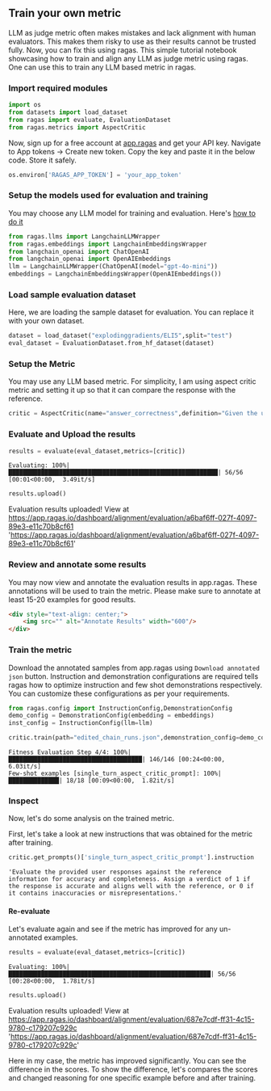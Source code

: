 ## Train your own metric

LLM as judge metric often makes mistakes and lack alignment with human evaluators. This makes them risky to use as their results cannot be trusted fully. Now, you can fix this using ragas. This simple tutorial notebook showcasing how to train and align any LLM as judge metric using ragas. One can use this to train any LLM based metric in ragas. 


### Import required modules


```python
import os
from datasets import load_dataset
from ragas import evaluate, EvaluationDataset
from ragas.metrics import AspectCritic

```


Now, sign up for a free account at [app.ragas](https://app.ragas.io) and get your API key.
Navigate to App tokens -> Create new token. Copy the key and paste it in the below code. Store it safely.


```python
os.environ['RAGAS_APP_TOKEN'] = 'your_app_token'
```

### Setup the models used for evaluation and training
You may choose any LLM model for training and evaluation. Here's [how to do it](../customize_models.md)


```python
from ragas.llms import LangchainLLMWrapper
from ragas.embeddings import LangchainEmbeddingsWrapper
from langchain_openai import ChatOpenAI
from langchain_openai import OpenAIEmbeddings
llm = LangchainLLMWrapper(ChatOpenAI(model="gpt-4o-mini"))
embeddings = LangchainEmbeddingsWrapper(OpenAIEmbeddings())
```

### Load sample evaluation dataset
Here, we are loading the sample dataset for evaluation. You can replace it with your own dataset. 


```python
dataset = load_dataset("explodinggradients/ELI5",split="test")
eval_dataset = EvaluationDataset.from_hf_dataset(dataset)
```

### Setup the Metric
You may use any LLM based metric. For simplicity, I am using aspect critic metric and setting it up so that it can compare the response with the reference.


```python
critic = AspectCritic(name="answer_correctness",definition="Given the user_input, reference and response. Is the response correct compared with the reference",llm=llm)

```

### Evaluate and Upload the results


```python
results = evaluate(eval_dataset,metrics=[critic])

```

    Evaluating: 100%|██████████████████████████████████████████████████████████| 56/56 [00:01<00:00,  3.49it/s]



```python
results.upload()
```

Evaluation results uploaded! View at https://app.ragas.io/dashboard/alignment/evaluation/a6baf6ff-027f-4097-89e3-e11c70b8cf61
'https://app.ragas.io/dashboard/alignment/evaluation/a6baf6ff-027f-4097-89e3-e11c70b8cf61'



### Review and annotate some results
You may now view and annotate the evaluation results in app.ragas. These annotations will be used to train the metric. Please make sure to annotate at least 15-20 examples for good results.

```html
<div style="text-align: center;">
    <img src="" alt="Annotate Results" width="600"/>
</div>
```

### Train the metric
Download the annotated samples from app.ragas using `Download annotated json` button. 
Instruction and demonstration configurations are required tells ragas how to optimize instruction and few shot demonstrations respectively. You can customize these configurations as per your requirements.

```python
from ragas.config import InstructionConfig,DemonstrationConfig
demo_config = DemonstrationConfig(embedding = embeddings)
inst_config = InstructionConfig(llm=llm)
```


```python
critic.train(path="edited_chain_runs.json",demonstration_config=demo_config,instruction_config=inst_config)
```

    Fitness Evaluation Step 4/4: 100%|█████████████████████████████████████| 146/146 [00:24<00:00,  6.03it/s]
    Few-shot examples [single_turn_aspect_critic_prompt]: 100%|██████████████| 18/18 [00:09<00:00,  1.82it/s]


### Inspect
Now, let's do some analysis on the trained metric.

First, let's take a look at new instructions that was obtained for the metric after training.


```python
critic.get_prompts()['single_turn_aspect_critic_prompt'].instruction
```




    'Evaluate the provided user responses against the reference information for accuracy and completeness. Assign a verdict of 1 if the response is accurate and aligns well with the reference, or 0 if it contains inaccuracies or misrepresentations.'



#### Re-evaluate
Let's evaluate again and see if the metric has improved for any un-annotated examples.


```python
results = evaluate(eval_dataset,metrics=[critic])

```

    Evaluating: 100%|████████████████████████████████████████████████████████| 56/56 [00:28<00:00,  1.78it/s]



```python
results.upload()
```

Evaluation results uploaded! View at https://app.ragas.io/dashboard/alignment/evaluation/687e7cdf-ff31-4c15-9780-c179207c929c
'https://app.ragas.io/dashboard/alignment/evaluation/687e7cdf-ff31-4c15-9780-c179207c929c'



Here in my case, the metric has improved significantly. You can see the difference in the scores. To show the difference, let's compares the scores and changed reasoning for one specific example before and after training.


